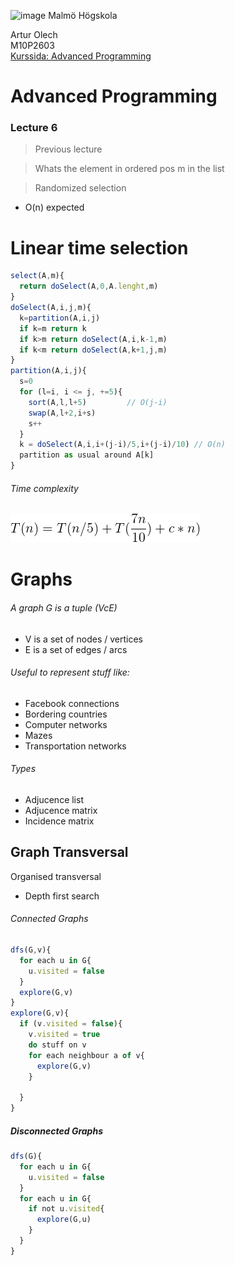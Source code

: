 ![image](https://pbs.twimg.com/profile_images/624172340/mah-logo-twitter_normal.png "Malmö Högskola") Malmö Högskola


Artur Olech  
M10P2603  
[Kurssida: Advanced Programming](https://www.google.com "Advanced Programming")
# Advanced Programming
### Lecture 6
>Previous lecture

> Whats the element in ordered pos m in the list

> Randomized selection
* O(n) expected

# Linear time selection
```javascript
select(A,m){
  return doSelect(A,0,A.lenght,m)
}
doSelect(A,i,j,m){
  k=partition(A,i,j)
  if k=m return k
  if k>m return doSelect(A,i,k-1,m)
  if k<m return doSelect(A,k+1,j,m)
}
partition(A,i,j){
  s=0
  for (l=i, i <= j, +=5){
    sort(A,l,l+5)         // O(j-i)
    swap(A,l+2,i+s)
    s++
  }
  k = doSelect(A,i,i+(j-i)/5,i+(j-i)/10) // O(n)
  partition as usual around A[k]
}
```
###### Time complexity
![image](https://raw.githubusercontent.com/CommanderAlchemy/Advanced-Programming/master/Lectures/Lecture6_images/lts_0.png "Linear Time Search")

# Graphs
###### A graph G is a tuple (VcE)
* V is a set of nodes / vertices
* E is a set of edges / arcs

###### Useful to represent stuff like:
* Facebook connections
* Bordering countries
* Computer networks
* Mazes
* Transportation networks

###### Types
* Adjucence list
* Adjucence matrix
* Incidence matrix

## Graph Transversal
Organised transversal
* Depth first search

###### Connected Graphs
```javascript
dfs(G,v){
  for each u in G{
    u.visited = false
  }
  explore(G,v)
}
explore(G,v){
  if (v.visited = false){
    v.visited = true
    do stuff on v
    for each neighbour a of v{
      explore(G,v)
    }

  }
}
```
##### Disconnected Graphs
```javascript
dfs(G){
  for each u in G{
    u.visited = false
  }
  for each u in G{
    if not u.visited{
      explore(G,u)
    }
  }
}
```
